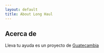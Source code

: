 ```yaml
---
layout: default
title: About Long Haul
---
```


<div class="post">
	<h2 class="title-item">Acerca de</h2>
	<p class="intro">Lleva tu ayuda es un proyecto de <a target="_blank" href="http://www.guatecambia.org.gt">Guatecambia</a></p>
</div>
